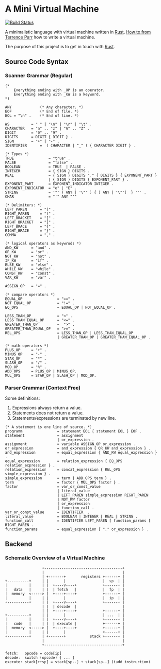 # A Mini Virtual Machine

[![Build Status](https://travis-ci.org/Weltraumschaf/minivm.svg?branch=master)](https://travis-ci.org/Weltraumschaf/minivm)

A minimalistic language with virtual machine written in [Rust][rust-lang]. [How to from Terrence Parr][parr-how-to] how to write a virtual machine.

The purpose of this project is to get in touch with [Rust][rust-lang].

## Source Code Syntax

### Scanner Grammar (Regular)

```
(*
    Everything ending with _OP is an operator.
    Everything ending with _KW is a keyword.
*)

ANY             (* Any character. *)
EOF             (* End of file. *)
EOL = "\n" .    (* End of line. *)

WS          = " " | "\n" | "\r" | "\t" .
CHARACTER   = "a" .. "z" | "A" .. "Z" .
DIGIT       = "0" .. "9" .
DIGITS      = DIGIT { DIGIT } .
SIGN        = "+" | "-" .
IDENTIFIER      =  ( CHARACTER | "_" ) { CHARACTER DIGIT } .

(* Types *)
TRUE                = "true" .
FALSE               = "false" . 
BOOLEAN             = TRUE  | FALSE .
INTEGER             = { SIGN } DIGITS .
REAL                = { SIGN } DIGITS "." { DIGITS } { EXPONENT_PART }
                    | { SIGN } DIGITS { EXPONENT_PART } .
EXPONENT_PART       = EXPONENT_INDICATOR INTEGER .
EXPONENT_INDICATOR  = "e" | "E" .
STRING              = '"' ( ANY | '\"' ) { ( ANY | '\"')  } '"' .
CHAR                = "'" ANY "'"

(* Delimiters: *)
LEFT_PAREN      = "(" .
RIGHT_PAREN     = ")" .
LEFT_BRACKET    = "[" .
RIGHT_BRACKET   = "]" .
LEFT_BRACE      = "{" .
RIGHT_BRACE     = "}" .
COMMA           = "," .
    
(* logical operators as keywrods *)
AND_KW      = "and" .
OR_KW       = "or" .
NOT_KW      = "not" .
IF_KW       = "if" .
ELSE_KW     = "else" .
WHILE_KW    = "while" .
CONST_KW    = "const" .
VAR_KW      = "var" .

ASSIGN_OP   = "=" .

(* compare operators *)
EQUAL_OP                = "==" .
NOT_EQUAL_OP            = "!=" .
EQ_OPS                  = EQUAL_OP | NOT_EQUAL_OP . 

LESS_THAN_OP            = "<" .
LESS_THAN_EQUAL_OP      = "<=" .
GREATER_THAN_OP         =  ">" .
GREATER_THAN_EQUAL_OP   = ">=" .
REL_OPS                 = LESS_THAN_OP | LESS_THAN_EQUAL_OP
                        | GREATER_THAN_OP | GREATER_THAN_EQUAL_OP .

(* math operators *)
PLUS_OP     = "+" .
MINUS_OP    = "-" .
STAR_OP     = "*" .
SLASH_OP    = "/" .
MOD_OP      = "%" .
ADD_OPS     = PLUS_OP | MINUS_OP.
MUL_OPS     = STAR_OP | SLASH_OP | MOD_OP.
```

### Parser Grammar (Context Free)

Some definitions:
1. Expressions always return a value.
1. Statements does not return a value.
1. Statements/expressions are terminated by new line.

```
(* A statement is one line of source. *)
programm                = statement EOL { statement EOL } EOF . 
statement               = assignment
                        | or_expression .
assignment              = variable ASSIGN_OP or_expression .
or_expression           = and_expression { OR_KW and_expression } .
and_expression          = equal_expression { AND_KW equal_expression } .
equal_expression        = relation_expression { EQ_OPS relation_expression } .
relation_expression     = concat_expression { REL_OPS simple_expression } .
simple_expression       = term { ADD_OPS term } .
term                    = factor { MUL_OPS factor } .
factor                  = var_or_const_value
                        | literal_value
                        | LEFT_PAREN simple_expression RIGHT_PAREN 
                        | NOT_KW factor
                        | or_expression 
                        | function_call .
var_or_const_value      = IDENTIFIER  .
literal_value           = BOOLEAN | INTEGER | REAL | STRING .
function_call           = IDENTIFIER LEFT_PAREN [ function_params ] RIGHT_PAREN .
function_params         = equal_expression { "," or_expression } .
```

## Backend

### Schematic Overview of a Virtual Machine

```text
                 +------------------------------------+
                 |                                    |
                 | +-------+       registers +------+ |
+----------+     | |       |                 |  sp  | |
|          |     | |  +----v----+            +------+ |
|   data   |     | |  | fetch   |            |  fp  | |
|  memory  <-----> |  +----+----+            +------+ |
|          |     | |       |                 |  ip  | |
+----------+     | |  +----v----+            +------+ |
                 | |  | decode  |                     |
                 | |  +----+----+            +------+ |
+----------+     | |       |                 | ...  | |
|          |     | |  +----v----+            +------+ |
|   code   |     | |  | execute |            +------+ |
|  memory  <-----> |  +----+----+            +------+ |
|          |     | |       |                 +------+ |
+----------+     | +-------+           stack +------+ |
                 |                                    |
                 +------------------------------------+

fetch:   opcode = code[ip]
decode:  switch (opcode) { ... }
execute: stack[++sp] = stack[sp--] + stack[sp--] (iadd instruction)
``` 

[rust-lang]:    https://www.rust-lang.org/
[parr-how-to]:  https://www.youtube.com/watch?feature=youtu.be&v=OjaAToVkoTw